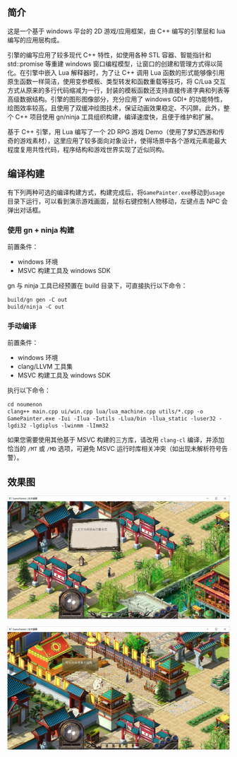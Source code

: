 ## 简介

这是一个基于 windows 平台的 2D 游戏/应用框架，由 C++ 编写的引擎层和 lua 编写的应用层构成。

引擎的编写应用了较多现代 C++ 特性，如使用各种 STL 容器、智能指针和 std::promise 等重建 windows 窗口编程模型，让窗口的创建和管理方式得以简化。在引擎中嵌入 Lua 解释器时，为了让 C++ 调用 Lua 函数的形式能够像引用原生函数一样简洁，使用变参模板、类型转发和函数重载等技巧，将 C/Lua 交互方式从原来的多行代码缩减为一行，封装的模板函数还支持直接传递字典和列表等高级数据结构。引擎的图形图像部分，充分应用了 windows GDI+ 的功能特性，绘图效率较高，且使用了双缓冲绘图技术，保证动画效果稳定、不闪屏。此外，整个 C++ 项目使用 gn/ninja 工具组织构建，编译速度快，且便于维护和扩展。

基于 C++ 引擎，用 Lua 编写了一个 2D RPG 游戏 Demo（使用了梦幻西游和传奇的游戏素材），这里应用了较多面向对象设计，使得场景中各个游戏元素能最大程度复用共性代码，程序结构和游戏世界实现了近似同构。

## 编译构建

有下列两种可选的编译构建方式，构建完成后，将`GamePainter.exe`移动到`usage`目录下运行，可以看到演示游戏画面，鼠标右键控制人物移动，左键点击 NPC 会弹出对话框。

### 使用 gn + ninja 构建

前置条件：

- windows 环境
- MSVC 构建工具及 windows SDK

gn 与 ninja 工具已经预置在 build 目录下，可直接执行以下命令：

```shell
build/gn gen -C out
build/ninja -C out
```

### 手动编译

前置条件：

- windows 环境
- clang/LLVM 工具集
- MSVC 构建工具及 windows SDK

执行以下命令：

```shell
cd noumenon
clang++ main.cpp ui/win.cpp lua/lua_machine.cpp utils/*.cpp -o GamePainter.exe -Iui -Ilua -Iutils -Llua/bin -llua_static -luser32 -lgdi32 -lgdiplus -lwinmm -lImm32
```

如果您需要使用其他基于 MSVC 构建的三方库，请改用 `clang-cl` 编译，并添加恰当的 `/MT` 或 `/MD` 选项，可避免 MSVC 运行时库相关冲突（如出现未解析符号告警）。

## 效果图

![](./usage/效果图1.jpg)

![](./usage/效果图2.jpg)


